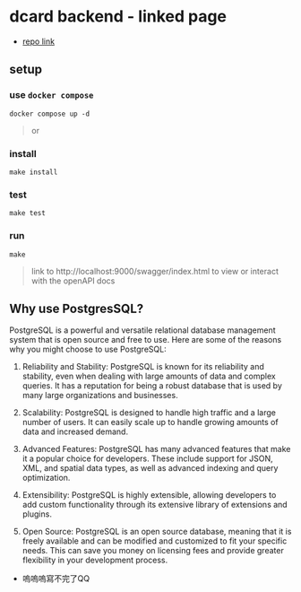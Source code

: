 # dcard backend - linked page

- [repo link](https://github.com/peterxcli/linked-page)


## setup
### use `docker compose`
```
docker compose up -d
``` 
> or

### install
```
make install
```

### test
```
make test
```

### run 
```
make
```
> link to http://localhost:9000/swagger/index.html to view or interact with the openAPI docs

## Why use PostgresSQL?
PostgreSQL is a powerful and versatile relational database management system that is open source and free to use. Here are some of the reasons why you might choose to use PostgreSQL:

1. Reliability and Stability: PostgreSQL is known for its reliability and stability, even when dealing with large amounts of data and complex queries. It has a reputation for being a robust database that is used by many large organizations and businesses.

2. Scalability: PostgreSQL is designed to handle high traffic and a large number of users. It can easily scale up to handle growing amounts of data and increased demand.

3. Advanced Features: PostgreSQL has many advanced features that make it a popular choice for developers. These include support for JSON, XML, and spatial data types, as well as advanced indexing and query optimization.

4. Extensibility: PostgreSQL is highly extensible, allowing developers to add custom functionality through its extensive library of extensions and plugins.

5. Open Source: PostgreSQL is an open source database, meaning that it is freely available and can be modified and customized to fit your specific needs. This can save you money on licensing fees and provide greater flexibility in your development process.

- 嗚嗚嗚寫不完了QQ